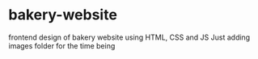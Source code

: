 # bakery-website
frontend design of bakery website using HTML, CSS and JS
Just adding images folder for the time being
